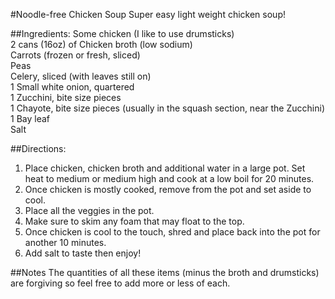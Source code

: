 #Noodle-free Chicken Soup
Super easy light weight chicken soup!

##Ingredients:
Some chicken (I like to use drumsticks)  
2 cans (16oz) of Chicken broth (low sodium)  
Carrots (frozen or fresh, sliced)  
Peas  
Celery, sliced (with leaves still on)  
1 Small white onion, quartered  
1 Zucchini, bite size pieces  
1 Chayote, bite size pieces (usually in the squash section, near the Zucchini)  
1 Bay leaf  
Salt  

##Directions:
1. Place chicken, chicken broth and additional water in a large pot. Set heat to medium or medium high and cook at a low boil for 20 minutes.
1. Once chicken is mostly cooked, remove from the pot and set aside to cool.
1. Place all the veggies in the pot.
1. Make sure to skim any foam that may float to the top.
1. Once chicken is cool to the touch, shred and place back into the pot for another 10 minutes.
1. Add salt to taste then enjoy!

##Notes
The quantities of all these items (minus the broth and drumsticks) are forgiving so feel free to add more or less of each.
